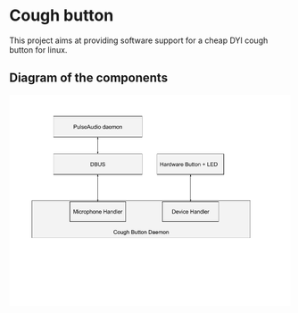# Cough button

This project aims at providing software support for a cheap DYI cough button for linux.

## Diagram of the components

![Diagram of the components](https://github.com/whites11/cough-button/blob/master/schema.png?raw=true)
